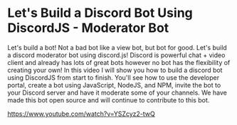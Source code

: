 # Let's Build a Discord Bot Using DiscordJS - Moderator Bot

Let's build a bot!  Not a bad bot like a view bot, but bot for good.  Let's build a discord moderator bot using discord.js!  Discord is powerful chat + video client and already has lots of great bots however no bot has the flexibility of creating your own!  In this video I will show you how to build a discord bot using DiscordJS from start to finish.  You'll see how to use the developer portal, create a bot using JavaScript, NodeJS, and NPM, invite the bot to your Discord server and have it moderate some of your channels.  We have made this bot open source and will continue to contribute to this bot.

https://www.youtube.com/watch?v=YSZcyz2-twQ